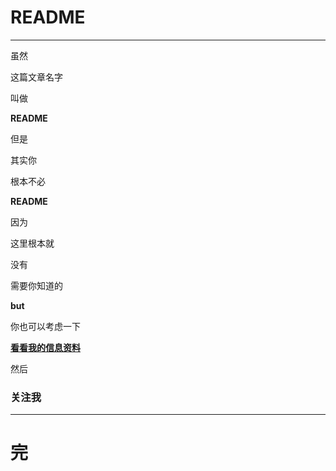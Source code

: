 # README
---

虽然  
  
这篇文章名字  
  
叫做  
  
**README**  
  
但是  
  
其实你  
  
根本不必  
  
**README**  
  
因为  
  
这里根本就  
  
没有  
  
需要你知道的  
  
**but**  
  
你也可以考虑一下  

**[看看我的信息资料](https://nibazshab.github.io/about)**  
  
然后  
  
### 关注我

---
# 完
